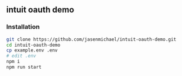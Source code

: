 ## intuit oauth demo

### Installation
```bash
git clone https://github.com/jasenmichael/intuit-oauth-demo.git
cd intuit-oauth-demo
cp example.env .env
# edit .env
npm i
npm run start
```